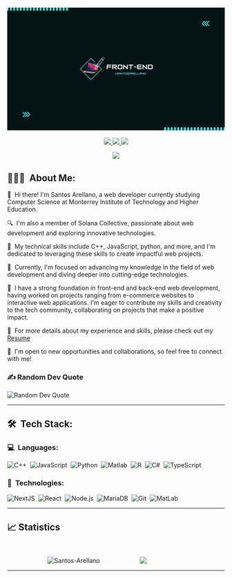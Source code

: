 <p align="center">
	<img src="FondoMio.png">
</p>

<p align="center">
	<a href="https://www.linkedin.com/in/santos-arellano/">
		<img src="https://img.shields.io/badge/LinkedIn-0077B5?style=for-the-badge&logo=linkedin&logoColor=white" />
	</a>
        <a href="https://gitlab.com/Santos-Arellano">
		<img src="https://img.shields.io/badge/Instagram-330F63?style=for-the-badge&logo=instagram&logoColor=white" />
	</a>
	<a href="mailto:arellanosantoso6@gmail.com">
		<img src="https://img.shields.io/badge/Gmail-D14836?style=for-the-badge&logo=gmail&logoColor=white" />
	</a>
</p>

<p align="center">
	<img src="https://komarev.com/ghpvc/?username=Santos-Arellano1619&color=blueviolet&style=flat-square&label=Profile+Views" />
</p>

## 👨🏻‍💻 &nbsp;About Me:

<p>👋 &nbsp;Hi there! I'm Santos Arellano, a web developer currently studying Computer Science at Monterrey Institute of Technology and Higher Education.</p>
<p>🔍 &nbsp;I'm also a member of Solana Collective, passionate about web development and exploring innovative technologies.</p>
<p>🚀 &nbsp;My technical skills include C++, JavaScript, python, and more, and I'm dedicated to leveraging these skills to create impactful web projects.</p>
<p>🌱 &nbsp;Currently, I'm focused on advancing my knowledge in the field of web development and diving deeper into cutting-edge technologies.</p>
<p>💼 &nbsp;I have a strong foundation in front-end and back-end web development, having worked on projects ranging from e-commerce websites to interactive web applications. I'm eager to contribute my skills and creativity to the tech community, collaborating on projects that make a positive impact.</p>
<p>📄 &nbsp;For more details about my experience and skills, please check out my <a href="Professional Resume.pdf">Resume</a>
<p>🤝 &nbsp;I'm open to new opportunities and collaborations, so feel free to connect with me!</p>

<p align="center">
  <h3>✍️ Random Dev Quote</h3>
  <img src="https://quotes-github-readme.vercel.app/api?type=horizontal&theme=radical" alt="Random Dev Quote" />
</p>
<hr />


## 🛠 &nbsp;Tech Stack:

### 💻 &nbsp;Languages:

![C++](https://img.shields.io/badge/-C++-05122A?style=flat&logo=C%2B%2B&logoColor=00599C)&nbsp;
![JavaScript](https://img.shields.io/badge/-JavaScrpt-05122A?style=flat&logo=javascript)&nbsp;
![Python](https://img.shields.io/badge/-Python-05122A?style=flat&logo=python)&nbsp;
![Matlab](https://img.shields.io/badge/-MatLab-05122A?style=flat&logo=matlab)&nbsp;
![R](https://img.shields.io/badge/-R-05122A?style=flat&logo=r)&nbsp;
![C#](https://img.shields.io/badge/-CSharp-05122A?style=flat&logo=csharp)&nbsp;
![TypeScript](https://img.shields.io/badge/-TypeScript-05122A?style=flat&logo=typescript)&nbsp;



### 🚀 &nbsp;Technologies:

![NextJS](https://img.shields.io/badge/-NextJS-05122A?style=flat&logo=next.js)&nbsp;
![React](https://img.shields.io/badge/-React-05122A?style=flat&logo=react)&nbsp;
![Node.js](https://img.shields.io/badge/-Node.js-05122A?style=flat&logo=node.js)&nbsp;
![MariaDB](https://img.shields.io/badge/-MariaDB-05122A?style=flat&logo=mariadb)&nbsp;
![Git](https://img.shields.io/badge/-Git-05122A?style=flat&logo=git)&nbsp;
![MatLab](https://img.shields.io/badge/-MatLab-05122A?style=flat&logo=matlab)




<hr />


## 📈 Statistics

<br/>
<p align="center">
  <img width="55%" src="https://github-readme-stats.vercel.app/api?username=Santos-Arellano&show_icons=true&hide=contribs,prs&cache_seconds=86400&theme=blueberry" alt="Santos-Arellano" />
      <img width=39% align="right" src="https://github-readme-stats.vercel.app/api/top-langs/?username=Santos-Arellano&layout=compact" />
</p>


<hr />

